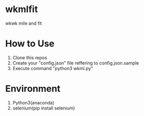 # wkmlfit
wkwk mile and fit


# How to Use
1. Clone this repos
2. Create your "config.json" file reffering to config.json.sample
3. Execute command "python3 wkml.py"

# Environment
1. Python3(anaconda)
2. selenium(pip install selenium)

